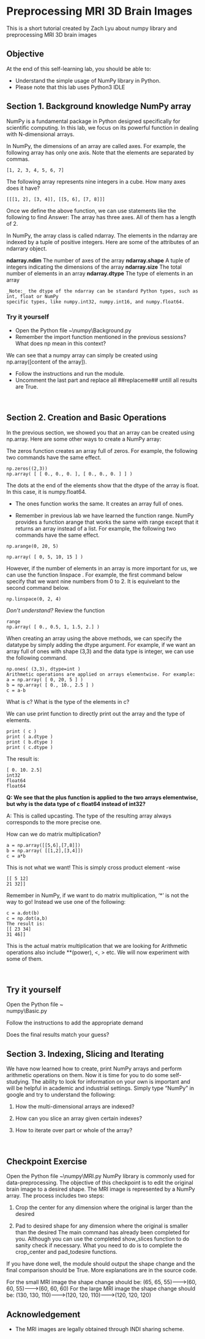 # Preprocessing MRI 3D Brain Images

This is a short tutorial created by Zach Lyu about numpy library and preprocessing MRI 3D brain images

## Objective

At the end of this self-learning lab, you should be able to:
* Understand the simple usage of NumPy library in Python.
* Please note that this lab uses Python3 IDLE


## Section 1. Background knowledge NumPy array

NumPy is a fundamental package in Python designed specifically for scientific
computing. In this lab, we focus on its powerful function in dealing with
N-dimensional arrays.

In NumPy, the dimensions of an array are called axes. For example, the following
array has only one axis. Note that the elements are separated by commas.

```
[1, 2, 3, 4, 5, 6, 7]
```

The following array represents nine integers in a cube. How many axes does it have?

```
[[[1, 2], [3, 4]], [[5, 6], [7, 8]]]
```

Once we define the above function, we can use statements like the following to find
Answer: The array has three axes. All of them has a length of 2.

In NumPy, the array class is called ndarray. The elements in the ndarray are indexed
by a tuple of positive integers. Here are some of the attributes of an ndarrary object.

**ndarray.ndim** The number of axes of the array
**ndarray.shape** A tuple of integers indicating the dimensions of the array
**ndarray.size** The total number of elements in an array
**ndarray.dtype** The type of elements in an array

```
_Note:_ the dtype of the ndarray can be standard Python types, such as int, float or NumPy
specific types, like numpy.int32, numpy.int16, and numpy.float64.
```



### Try it yourself

* Open the Python file ~\numpy\Background.py
* Remember the import function mentioned in the previous sessions? What does np
mean in this context?


We can see that a numpy array can simply be created
using np.array([content of the array]).

* Follow the instructions and run the module.
* Uncomment the last part and replace all ##replaceme## untill all results are True.


<br>

## Section 2. Creation and Basic Operations

In the previous section, we showed you that an array can be created using np.array.
Here are some other ways to create a NumPy array:

The zeros function creates an array full of zeros. For example, the following two
commands have the same effect.

```
np.zeros((2,3))
np.array( [ [ 0., 0., 0. ], [ 0., 0., 0. ] ] )
```

The dots at the end of the elements show that the dtype of the array is float. In this
case, it is numpy.float64.

* The ones function works the same. It creates an array full of ones.

* Remember in previous lab we have learned the function range. NumPy provides a
function arange that works the same with range except that it returns an array
instead of a list. For example, the following two commands have the same effect.

```
np.arange(0, 20, 5)

np.array( [ 0, 5, 10, 15 ] )
```

However, if the number of elements in an
array is more important for us, we can
use the function linspace . For example,
the first command below specify that we
want nine numbers from 0 to 2. It is equivelant
to the second command below.

```
np.linspace(0, 2, 4)
```

_Don’t understand?_
Review the function

```
range
np.array( [ 0., 0.5, 1, 1.5, 2.] )
```


When creating an array using the above methods, we can specify the datatype by
simply adding the dtype argument. For example, if we want an array full of ones with
shape (3,3) and the data type is integer, we can use the following command.

```
np.ones( (3,3), dtype=int )
Arithmetic operations are applied on arrays elementwise. For example:
a = np.array( [ 0, 20, 5 ] )
b = np.array( [ 0., 10., 2.5 ] )
c = a-b

```

What is c? What is the type of the elements in c?



We can use print function to directly print out the array and the type of elements.

```
print ( c )
print ( a.dtype )
print ( b.dtype )
print ( c.dtype )
```

The result is:
```
[ 0. 10. 2.5]
int32
float64
float64
```

**Q: We see that the plus function is applied to the two arrays elementwise, but why is
the data type of c float64 instead of int32?**

A: This is called upcasting. The type of the resulting array always corresponds to the
more precise one.



How can we do matrix multiplication?

```
a = np.array([[5,6],[7,8]])
b = np.array( [[1,2],[3,4]])
c = a*b
```


This is not what we want!
This is simply cross product element -wise

```
[[ 5 12]
21 32]]
```

Remember in NumPy, if we want to do matrix multiplication, ‘*’ is not the way
to go! Instead we use one of the following:

```
c = a.dot(b)
c = np.dot(a,b)
The result is:
[[ 23 34]
31 46]]
```

This is the actual matrix multiplication
that we are looking for
Arithmetic operations also include **(power), <, > etc. We will now experiment with
some of them.

<br>

## Try it yourself

Open the Python file ~\
numpy\Basic.py

Follow the instructions to add the
appropriate demand

Does the final results match your guess?




## Section 3. Indexing, Slicing and Iterating



We have now learned how to create, print NumPy arrays and perform arithmetic
operations on them. Now it is time for you to do some self-studying. The ability to
look for information on your own is important and will be helpful in academic and
industrial settings. Simply type “NumPy” in google and try to understand the
following:

1. How the multi-dimensional arrays are indexed?

2. How can you slice an array given certain indexes?

3. How to iterate over part or whole of the array?

<br>

## Checkpoint Exercise

Open the Python file ~\numpy\MRI.py
NumPy library is commonly used for data-preprocessing. The objective of this
checkpoint is to edit the original brain image to a desired shape. The MRI image is
represented by a NumPy array. The process includes two steps:

1. Crop the center for any dimension where the original is larger than the desired

2. Pad to desired shape for any dimension where the original is smaller than the desired
The main command has already been completed for you. Although you can use the
completed show_slices function to do sanity check if necessary. What you need to do
is to complete the crop_center and pad_todesire functions.

If you have done well, the module should output the shape change and the final
comparison should be True. More explanations are in the source code.

For the small MRI image the shape change should be:
(65, 65, 55)--->(60, 60, 55)--->(60, 60, 60)
For the large MRI image the shape change should be:
(130, 130, 110)--->(120, 120, 110)--->(120, 120, 120)


## Acknowledgement

* The MRI images are legally obtained through INDI sharing scheme.
